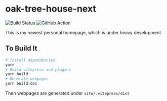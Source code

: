 # oak-tree-house-next

[![Build Status](https://travis-ci.com/sunziping2016/oak-tree-house-next.svg?branch=master)](https://travis-ci.com/sunziping2016/oak-tree-house-next)
[![GitHub Action](https://github.com/sunziping2016/oak-tree-house-next/workflows/CI/badge.svg)](https://github.com/sunziping2016/oak-tree-house-next/actions?query=workflow%3ACI)

This is my newest personal homepage, which is under heavy development.

## To Build It

```bash
# Install dependencies
yarn
# Build vitepress and plugins
yarn build
# Generate webpages
yarn build:doc
```

Then webpages are generated under `site/.vitepress/dist`

